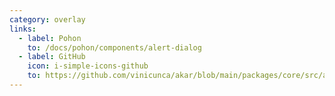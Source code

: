 ```yaml
---
category: overlay
links:
  - label: Pohon
    to: /docs/pohon/components/alert-dialog
  - label: GitHub
    icon: i-simple-icons-github
    to: https://github.com/vinicunca/akar/blob/main/packages/core/src/alert-dialog/index.ts
---
```

